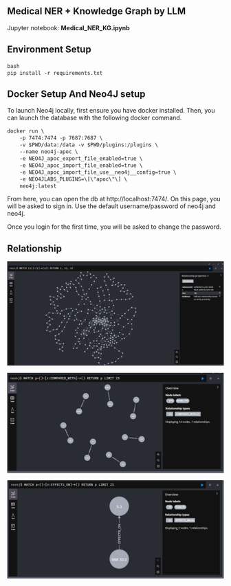 

## Medical NER + Knowledge Graph by LLM

Jupyter notebook: **Medical_NER_KG.ipynb**

## Environment Setup
```
bash
pip install -r requirements.txt
```

## Docker Setup And Neo4J setup

To launch Neo4j locally, first ensure you have docker installed. Then, you can launch the database with the following docker command.

```
docker run \
    -p 7474:7474 -p 7687:7687 \
    -v $PWD/data:/data -v $PWD/plugins:/plugins \
    --name neo4j-apoc \
    -e NEO4J_apoc_export_file_enabled=true \
    -e NEO4J_apoc_import_file_enabled=true \
    -e NEO4J_apoc_import_file_use__neo4j__config=true \
    -e NEO4JLABS_PLUGINS=\[\"apoc\"\] \
    neo4j:latest
```
From here, you can open the db at http://localhost:7474/. On this page, you will be asked to sign in. Use the default username/password of neo4j and neo4j.

Once you login for the first time, you will be asked to change the password.

## Relationship
![](images/main.png)

![](images/compared_with.png)

![](images/effect_on.png)